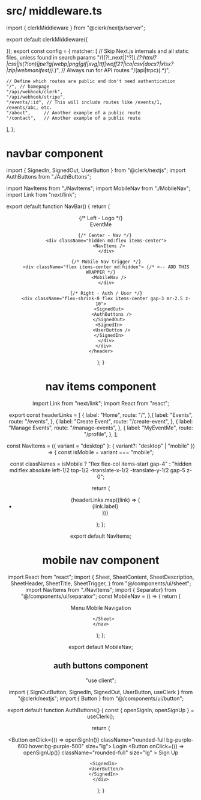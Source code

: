 # src/ middleware.ts

import { clerkMiddleware } from "@clerk/nextjs/server";

export default clerkMiddleware({
  
});
export const config = {
  matcher: [
    // Skip Next.js internals and all static files, unless found in search params
    "/((?!_next|[^?]*\\.(?:html?|css|js(?!on)|jpe?g|webp|png|gif|svg|ttf|woff2?|ico|csv|docx?|xlsx?|zip|webmanifest)).*)",
    // Always run for API routes
    "/(api|trpc)(.*)",

    // Define which routes are public and don't need authentication
    "/", // homepage
    "/api/webhook/clerk",
    "/api/webhook/stripe",
    "/events/:id", // This will include routes like /events/1, /events/abc, etc.
    "/about",     // Another example of a public route
    "/contact",   // Another example of a public route
  ],
};

# navbar component

import { SignedIn, SignedOut, UserButton } from "@clerk/nextjs";
import AuthButtons from "./AuthButtons";

import NavItems from "./NavItems";
import MobileNav from "./MobileNav";
import Link from "next/link";


export default function NavBar() {
  return (
    <header className="w-full border-b relative">
      <div className="max-w-7xl lg:mx-auto p-5 md:px-10 xl:px-0 w-full flex items-center justify-between relative">
        {/* Left - Logo */}
        <div className="flex-shrink-0 ml-2.5 z-10">EventMe</div>

       {/* Center - Nav */}
        <div className="hidden md:flex items-center">
          <NavItems />
        </div>

        {/* Mobile Nav trigger */}
        <div className="flex items-center md:hidden"> {/* <-- ADD THIS WRAPPER */}
          <MobileNav />
        </div>

        {/* Right - Auth / User */}
        <div className="flex-shrink-0 flex items-center gap-3 mr-2.5 z-10">
          <SignedOut>
            <AuthButtons />
          </SignedOut>
          <SignedIn>
            <UserButton />
          </SignedIn>
        </div>
      </div>
    </header>
  );
}


# nav items component

import Link from "next/link";
import React from "react";

export const headerLinks = [
  {
    label: "Home",
    route: "/",
  },{
    label: "Events",
    route: "/events",
  },
  {
    label: "Create Event",
    route: "/create-event",
  },
  {
    label: "Manage Events",
    route: "/manage-events",
  },
  {
    label: "MyEventMe",
    route: "/profile",
  },
];

const NavItems = ({ variant = "desktop" }: { variant?: "desktop" | "mobile" }) => {
  const isMobile = variant === "mobile";

  const classNames = isMobile
    ? "flex flex-col items-start gap-4"
    : "hidden md:flex absolute left-1/2 top-1/2 -translate-x-1/2 -translate-y-1/2 gap-5 z-0";

  return (
    <ul className={classNames}>
      {headerLinks.map((link) => (
        <li
          key={link.route}
          className="text-gray-900 flex items-center justify-center p-medium-16 whitespace-nowrap"
        >
          <Link href={link.route}>{link.label}</Link>
        </li>
      ))}
    </ul>
  );
};

export default NavItems;


# mobile nav component

import React from "react";
import {
  Sheet,
  SheetContent,
  SheetDescription,
  SheetHeader,
  SheetTitle,
  SheetTrigger,
} from "@/components/ui/sheet";
import NavItems from "./NavItems";
import { Separator} from "@/components/ui/separator";
const MobileNav = () => {
  return (
    <nav className="sm:hidden">
      <Sheet>
        <SheetTrigger className="text-sm font-medium text-black px-4 py-2 rounded-md hover:bg-gray-100 focus:outline-none focus:ring-2 focus:ring-offset-2 focus:ring-gray-200">
  Menu
</SheetTrigger>
        <SheetContent className="flex flex-col gap-6 bg-white sm:hidden">
  <SheetHeader>
    <SheetTitle className="sr-only">Mobile Navigation</SheetTitle>
  </SheetHeader>

  <Separator className="border border-gray-50" />

  <NavItems variant="mobile" />
</SheetContent>

      </Sheet>
    </nav>
  );
};

export default MobileNav;


# auth buttons component

"use client";

import { SignOutButton, SignedIn, SignedOut, UserButton, useClerk } from "@clerk/nextjs";
import { Button } from "@/components/ui/button";


export default function AuthButtons() {
  const { openSignIn, openSignUp } = useClerk();

  return (
    <div className="flex gap-2">
      <SignedOut>
        <Button
          onClick={() => openSignIn()}
          className="rounded-full bg-purple-600 hover:bg-purple-500" size="lg">
          Login
        </Button>
        <Button
          onClick={() => openSignUp()}
          className="rounded-full" size="lg"
        >
          Sign Up
        </Button>
      </SignedOut>

      <SignedIn>
        <UserButton/>
      </SignedIn>
    </div>
  );
}
